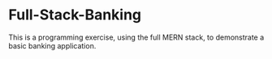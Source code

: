 # Full-Stack-Banking
This is a programming exercise, using the full MERN stack, to demonstrate a basic banking application.
